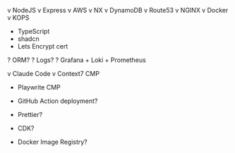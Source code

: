 v NodeJS
v Express
v AWS
v NX
v DynamoDB
v Route53
v NGINX
v Docker
v KOPS
- TypeScript
- shadcn
- Lets Encrypt cert

? ORM?
? Logs?
? Grafana + Loki + Prometheus

v Claude Code
v Context7 CMP
- Playwrite CMP

- GitHub Action deployment?
- Prettier?
- CDK?
- Docker Image Registry?
